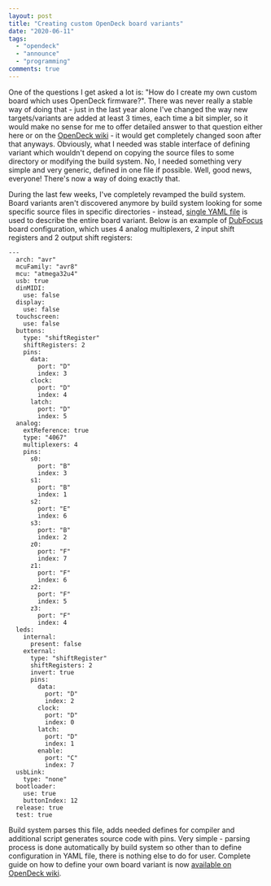 ```yaml
---
layout: post
title: "Creating custom OpenDeck board variants"
date: "2020-06-11"
tags: 
  - "opendeck"
  - "announce"
  - "programming"
comments: true
---
```


One of the questions I get asked a lot is: "How do I create my own custom board which uses OpenDeck firmware?". There was never really a stable way of doing that - just in the last year alone I've changed the way new targets/variants are added at least 3 times, each time a bit simpler, so it would make no sense for me to offer detailed answer to that question either here or on the [OpenDeck wiki](https://github.com/shanteacontrols/OpenDeck/wiki) - it would get completely changed soon after that anyways.  Obviously, what I needed was stable interface of defining variant which wouldn't depend on copying the source files to some directory or modifying the build system. No, I needed something very simple and very generic, defined in one file if possible. Well, good news, everyone! There's now a way of doing exactly that.

During the last few weeks, I've completely revamped the build system. Board variants aren't discovered anymore by build system looking for some specific source files in specific directories - instead, [single YAML file](https://github.com/shanteacontrols/OpenDeck/tree/master/targets) is used to describe the entire board variant. Below is an example of [DubFocus](https://shanteacontrols.com/2019/08/06/building-dubfocus-controllers/) board configuration, which uses 4 analog multiplexers, 2 input shift registers and 2 output shift registers:

```
---
  arch: "avr"
  mcuFamily: "avr8"
  mcu: "atmega32u4"
  usb: true
  dinMIDI:
    use: false
  display:
    use: false
  touchscreen:
    use: false
  buttons:
    type: "shiftRegister"
    shiftRegisters: 2
    pins:
      data:
        port: "D"
        index: 3
      clock:
        port: "D"
        index: 4
      latch:
        port: "D"
        index: 5
  analog:
    extReference: true
    type: "4067"
    multiplexers: 4
    pins:
      s0:
        port: "B"
        index: 3
      s1:
        port: "B"
        index: 1
      s2:
        port: "E"
        index: 6
      s3:
        port: "B"
        index: 2
      z0:
        port: "F"
        index: 7
      z1:
        port: "F"
        index: 6
      z2:
        port: "F"
        index: 5
      z3:
        port: "F"
        index: 4
  leds:
    internal:
      present: false
    external:
      type: "shiftRegister"
      shiftRegisters: 2
      invert: true
      pins:
        data:
          port: "D"
          index: 2
        clock:
          port: "D"
          index: 0
        latch:
          port: "D"
          index: 1
        enable:
          port: "C"
          index: 7
  usbLink:
    type: "none"
  bootloader:
    use: true
    buttonIndex: 12
  release: true
  test: true
```

Build system parses this file, adds needed defines for compiler and additional script generates source code with pins. Very simple - parsing process is done automatically by build system so other than to define configuration in YAML file, there is nothing else to do for user. Complete guide on how to define your own board variant is now [available on OpenDeck wiki](https://github.com/shanteacontrols/OpenDeck/wiki/Creating-custom-board-variant).
